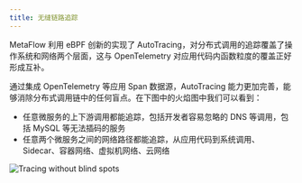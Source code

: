 ```yaml
---
title: 无缝链路追踪
---
```


MetaFlow 利用 eBPF 创新的实现了 AutoTracing，对分布式调用的追踪覆盖了操作系统和网络两个层面，这与 OpenTelemetry 对应用代码内函数粒度的覆盖正好形成互补。

通过集成 OpenTelemetry 等应用 Span 数据源，AutoTracing 能力更加完善，能够消除分布式调用链中的任何盲点。在下图中的火焰图中我们可以看到：
- 任意微服务的上下游调用都能追踪，包括开发者容易忽略的 DNS 等调用，包括 MySQL 等无法插码的服务
- 任意两个微服务之间的网络路径都能追踪，从应用代码到系统调用、Sidecar、容器网络、虚拟机网络、云网络

![Tracing without blind spots](../01-about/imgs/tracing-without-blind-spots.png)
